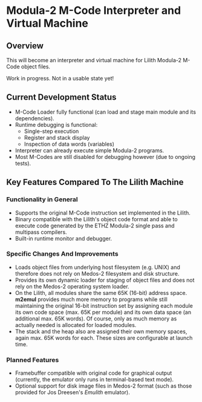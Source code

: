 # Modula-2 M-Code Interpreter and Virtual Machine
## Overview
This will become an interpreter and virtual machine for Lilith Modula-2 M-Code object files.

Work in progress. Not in a usable state yet!

## Current Development Status
* M-Code Loader fully functional (can load and stage main module and its dependencies).
* Runtime debugging is functional:
  * Single-step execution
  * Register and stack display
  * Inspection of data words (variables)
* Interpreter can already execute simple Modula-2 programs.
* Most M-Codes are still disabled for debugging however (due to ongoing tests).

## Key Features Compared To The Lilith Machine
### Functionality in General
* Supports the original M-Code instruction set implemented in the Lilith.
* Binary compatible with the Lilith's object code format and able to execute code generated by the ETHZ Modula-2 single pass and multipass compilers.
* Built-in runtime monitor and debugger.
### Specific Changes And Improvements
* Loads object files from underlying host filesystem (e.g. UNIX) and therefore does not rely on Medos-2 filesystem and disk structure.
* Provides its own dynamic loader for staging of object files and does not rely on the Medos-2 operating system loader.
* On the Lilith, all modules share the same 65K (16-bit) address space. **m2emul** provides much more memory to programs while still maintaining the original 16-bit instruction set by assigning each module its own code space (max. 65K per module) and its own data space (an additional max. 65K words). Of course, only as much memory as actually needed is allocated for loaded modules.
* The stack and the heap also are assigned their own memory spaces, again max. 65K words for each. These sizes are configurable at launch time.
### Planned Features
* Framebuffer compatible with original code for graphical output (currently, the emulator only runs in terminal-based text mode).
* Optional support for disk image files in Medos-2 format (such as those provided for Jos Dreesen's *Emulith* emulator).